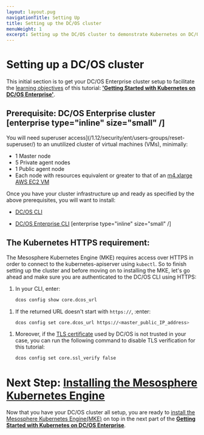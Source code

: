 ```yaml
---
layout: layout.pug
navigationTitle: Setting Up
title: Setting up the DC/OS cluster
menuWeight: 1
excerpt: Setting up the DC/OS cluster to demonstrate Kubernetes on DC/OS Enterprise
---
```


<!-- This source repo for this topic is https://github.com/mesosphere/dcos-kubernetes-cluster -->
# Setting up a DC/OS cluster

This initial section is to get your DC/OS Enterprise cluster setup to facilitate the [learning objectives]() of this tutorial: [**'Getting Started with Kubernetes on DC/OS Enterprise'**]().

## Prerequisite: DC/OS Enterprise cluster [enterprise type="inline" size="small" /]

You will need superuser access](/1.12/security/ent/users-groups/reset-superuser/) to an unutilized cluster of virtual machines (VMs), minimally:

  * 1 Master node
  * 5 Private agent nodes
  * 1 Public agent node
  * Each node with resources equivalent or greater to that of an [m4.xlarge AWS EC2 VM]()

Once you have your cluster infrastructure up and ready as specified by the above prerequisites, you will want to install:

- [DC/OS CLI](/1.12/cli/install/)

- [DC/OS Enterprise CLI](/1.12/cli/enterprise-cli/) [enterprise type="inline" size="small" /]


## The Kubernetes HTTPS requirement:

The Mesosphere Kubernetes Engine (MKE) requires access over HTTPS in order to connect to the kubernetes-apiserver using `kubectl`. So to finish setting up the cluster and before moving on to installing the MKE, let's go ahead and make sure you are authenticated to the DC/OS CLI using HTTPS:

1. In your CLI, enter:

    ```bash
    dcos config show core.dcos_url
    ```

<!-- *** NEED some validation here. -->

1. If the returned URL doesn't start with `https://`, :enter:

    ```bash
    dcos config set core.dcos_url https://<master_public_IP_address>
    ```

<!-- *** NEED some validation here. -->

1. Moreover, if the [TLS certificate]() used by DC/OS is not trusted in your case, you can run the following command to disable TLS verification for this tutorial:

    ```bash
    dcos config set core.ssl_verify false
    ```
<!-- *** NEED some validation here. -->

# Next Step: [Installing the Mesosphere Kubernetes Engine](/services/kubernetes/new/getting-started/provision-install/installing-mke/)

Now that you have your DC/OS cluster all setup, you are ready to [install the Mesosphere Kubernetes Engine(MKE)](/services/kubernetes/new/getting-started/provision-install/installing-mke/) on top in the next part of the [**Getting Started with Kubernetes on DC/OS Enterprise**](services/kubernetes/new/getting-started/).

<!-- *** COULD USE some links to community slack and whatnot here to drive traffic that way for feedback. -->

